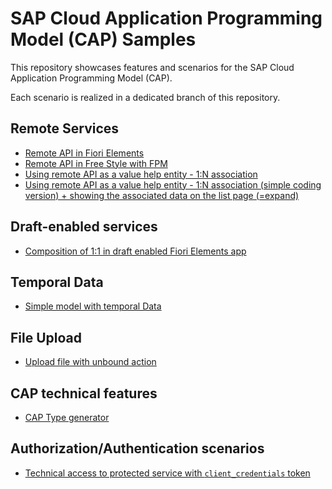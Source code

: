 # SAP Cloud Application Programming Model (CAP) Samples

This repository showcases features and scenarios for the SAP Cloud Application Programming Model (CAP).

Each scenario is realized in a dedicated branch of this repository.

## Remote Services

- [Remote API in Fiori Elements](https://github.com/stockbal/cap-samples/tree/remote-srv-fe-usage)
- [Remote API in Free Style with FPM](https://github.com/stockbal/cap-samples/tree/remote-srv-fpm)
- [Using remote API as a value help entity - 1:N association](https://github.com/stockbal/cap-samples/tree/remote-srv-vh-complex)
- [Using remote API as a value help entity - 1:N association (simple coding version) + showing the associated data on the list page (=expand)](https://github.com/stefannothaft/cap-samples/tree/remote-srv-vh-simple-with-expand-on-list-page)

## Draft-enabled services

- [Composition of 1:1 in draft enabled Fiori Elements app](https://github.com/stockbal/cap-samples/tree/draft-composition-of-one)

## Temporal Data

- [Simple model with temporal Data](https://github.com/stockbal/cap-samples/tree/temporal-aspect)

## File Upload

- [Upload file with unbound action](https://github.com/stockbal/cap-samples/tree/action-file-upload)

## CAP technical features

- [CAP Type generator](https://github.com/stockbal/cap-samples/tree/typer-playground)

## Authorization/Authentication scenarios

- [Technical access to protected service with `client_credentials` token](https://github.com/stockbal/cap-samples/tree/ext-technical-access)